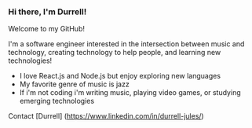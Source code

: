 ### Hi there, I'm Durrell!

Welcome to my GitHub! 

I'm a software engineer interested in the intersection between music and technology, creating technology to help people, and learning new technologies!

- I love React.js and Node.js but enjoy exploring new languages
- My favorite genre of music is jazz
- If i'm not coding i'm writing music, playing video games, or studying emerging technologies


Contact [Durrell] (https://www.linkedin.com/in/durrell-jules/)
